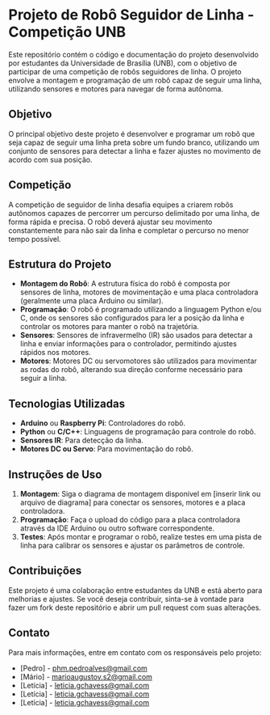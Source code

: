 # Projeto de Robô Seguidor de Linha - Competição UNB

Este repositório contém o código e documentação do projeto desenvolvido por estudantes da Universidade de Brasília (UNB), com o objetivo de participar de uma competição de robôs seguidores de linha. O projeto envolve a montagem e programação de um robô capaz de seguir uma linha, utilizando sensores e motores para navegar de forma autônoma.

## Objetivo

O principal objetivo deste projeto é desenvolver e programar um robô que seja capaz de seguir uma linha preta sobre um fundo branco, utilizando um conjunto de sensores para detectar a linha e fazer ajustes no movimento de acordo com sua posição.

## Competição

A competição de seguidor de linha desafia equipes a criarem robôs autônomos capazes de percorrer um percurso delimitado por uma linha, de forma rápida e precisa. O robô deverá ajustar seu movimento constantemente para não sair da linha e completar o percurso no menor tempo possível.

## Estrutura do Projeto

- **Montagem do Robô**: A estrutura física do robô é composta por sensores de linha, motores de movimentação e uma placa controladora (geralmente uma placa Arduino ou similar).
- **Programação**: O robô é programado utilizando a linguagem Python e/ou C, onde os sensores são configurados para ler a posição da linha e controlar os motores para manter o robô na trajetória.
- **Sensores**: Sensores de infravermelho (IR) são usados para detectar a linha e enviar informações para o controlador, permitindo ajustes rápidos nos motores.
- **Motores**: Motores DC ou servomotores são utilizados para movimentar as rodas do robô, alterando sua direção conforme necessário para seguir a linha.

## Tecnologias Utilizadas

- **Arduino** ou **Raspberry Pi**: Controladores do robô.
- **Python** ou **C/C++**: Linguagens de programação para controle do robô.
- **Sensores IR**: Para detecção da linha.
- **Motores DC ou Servo**: Para movimentação do robô.

## Instruções de Uso

1. **Montagem**: Siga o diagrama de montagem disponível em [inserir link ou arquivo de diagrama] para conectar os sensores, motores e a placa controladora.
2. **Programação**: Faça o upload do código para a placa controladora através da IDE Arduino ou outro software correspondente.
3. **Testes**: Após montar e programar o robô, realize testes em uma pista de linha para calibrar os sensores e ajustar os parâmetros de controle.

## Contribuições

Este projeto é uma colaboração entre estudantes da UNB e está aberto para melhorias e ajustes. Se você deseja contribuir, sinta-se à vontade para fazer um fork deste repositório e abrir um pull request com suas alterações.

## Contato

Para mais informações, entre em contato com os responsáveis pelo projeto:
- [Pedro] - phm.pedroalves@gmail.com
- [Mário] - marioaugustov.s2@gmail.com
- [Letícia] - leticia.gchavess@gmail.com
- [Letícia] - leticia.gchavess@gmail.com
- [Letícia] - leticia.gchavess@gmail.com

